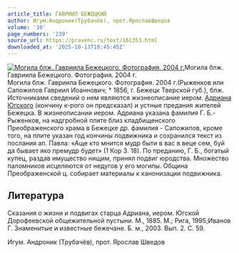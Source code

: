 ```yaml
---
article_title: ГАВРИИЛ БЕЖЕЦКИЙ
author: Игум.Андроник(Трубачёв), прот.ЯрославШведов
volume: '10'
page_numbers: '239'
source_url: https://pravenc.ru/text/161353.html
downloaded_at: '2025-10-13T10:45:45Z'
---
```


[![Могила блж. Гавриила Бежецкого. Фотография. 2004 г.](https://pravenc.ru/data/311/467/1234/i200.jpg "Кликните для увеличения картинки")](https://pravenc.ru/data/311/467/1234/i400.jpg)Могила блж. Гавриила Бежецкого. Фотография. 2004 г.  
Могила блж. Гавриила Бежецкого. Фотография. 2004 г.(Рыженков или Сапожилов Гавриил Иоаннович; † 1856, г. Бежецк Тверской губ.), блж. Источниками сведений о нем являются жизнеописание иером. [Адриана Югского](<https://pravenc.ru/text/Адриана Югского.html>) (кончину к-рого он предсказал) и устные предания жителей Бежецка. В жизнеописании иером. Адриана указана фамилия Г. Б.- Рыженков, на надгробной плите близ кладбищенского Преображенского храма в Бежецке др. фамилия - Сапожилов, кроме того, на плите указан год кончины подвижника и сохранился текст из послания ап. Павла: «Аще кто мнится мудр быти в вас в веце сем, буй да бывает яко премудр будет» (1 Кор 3. 18). По преданию, Г. Б., богатый купец, раздав имущество нищим, принял подвиг юродства. Множество паломников исцеляются от недугов у его могилы. Община Преображенской ц. собирает материалы к канонизации подвижника.

## Литература

Сказания о жизни и подвигах старца Адриана, иером. Югской Дорофеевской общежительной пустыни. М., 1885. М.; Рига, 1995;Иванов Г. Знаменитые и известные бежечане. Б. м., 2003. Вып. 2. С. 59.

Игум.  Андроник   (Трубачёв), прот.  Ярослав   Шведов
